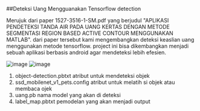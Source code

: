 ##Deteksi Uang Mengguanakan Tensorflow detection

Merujuk dari paper 1527-3516-1-SM.pdf yang berjudul "APLIKASI PENDETEKSI TANDA AIR PADA UANG KERTAS DENGAN METODE SEGMENTASI REGION BASED ACTIVE CONTOUR MENGGUNAKAN MATLAB". dari paper tersebut kami mengembangkan deteksi keaslian uang menggunakan metode tensorflow. project ini bisa dikembangkan menjadi sebuah aplikasi berbasis android agar mendeteksi lebih efesien.

![image](https://user-images.githubusercontent.com/114732960/214845140-0cc0adb8-9576-4124-abe7-4fbf5f074025.png)
![image](https://user-images.githubusercontent.com/114732960/214851024-a559c5e5-5b2e-4a26-a4e7-2946e936993a.png)


1. object-detection.pbtxt atribut untuk mendeteksi objek
2. ssd_mobilenet_v1_pets.config atribut untuk melatih si objek atau membaca ojek
3. uang.pb nama model yang akan di deteksi
4. label_map.pbtxt pemodelan yang akan menjadi output
